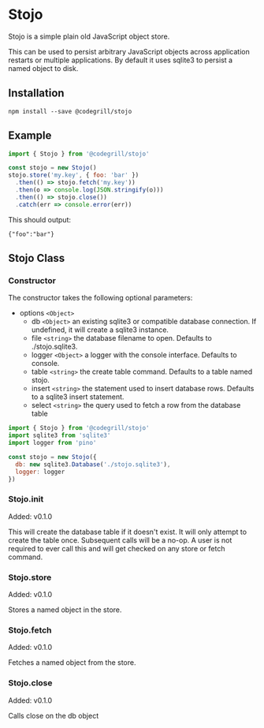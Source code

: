 # Stojo
Stojo is a simple plain old JavaScript object store.

This can be used to persist arbitrary JavaScript objects across application restarts or multiple applications. By default it uses sqlite3 to persist a named object to disk.

## Installation
```shell
npm install --save @codegrill/stojo
```

## Example
```JavaScript
import { Stojo } from '@codegrill/stojo'

const stojo = new Stojo()
stojo.store('my.key', { foo: 'bar' })
  .then(() => stojo.fetch('my.key'))
  .then(o => console.log(JSON.stringify(o)))
  .then(() => stojo.close())
  .catch(err => console.error(err))
```
This should output:
```shell
{"foo":"bar"}
```

## Stojo Class

### Constructor
The constructor takes the following optional parameters:

* options ```<Object>```
  * db ```<Object>``` an existing sqlite3 or compatible database connection. If undefined, it will create a sqlite3 instance.
  * file ```<string>``` the database filename to open. Defaults to ./stojo.sqlite3.
  * logger ```<Object>``` a logger with the console interface. Defaults to console.
  * table ```<string>``` the create table command. Defaults to a table named stojo.
  * insert ```<string>``` the statement used to insert database rows. Defaults to a sqlite3 insert statement.
  * select ```<string>``` the query used to fetch a row from the database table

```JavaScript
import { Stojo } from '@codegrill/stojo'
import sqlite3 from 'sqlite3'
import logger from 'pino'

const stojo = new Stojo({
  db: new sqlite3.Database('./stojo.sqlite3'),
  logger: logger
})
```  

### Stojo.init
Added: v0.1.0

This will create the database table if it doesn't exist. It will only attempt to create the table once. Subsequent calls will be a no-op. A user is not required to ever call this and will get checked on any store or fetch command.

### Stojo.store
Added: v0.1.0

Stores a named object in the store.

### Stojo.fetch
Added: v0.1.0

Fetches a named object from the store.

### Stojo.close
Added: v0.1.0

Calls close on the db object
